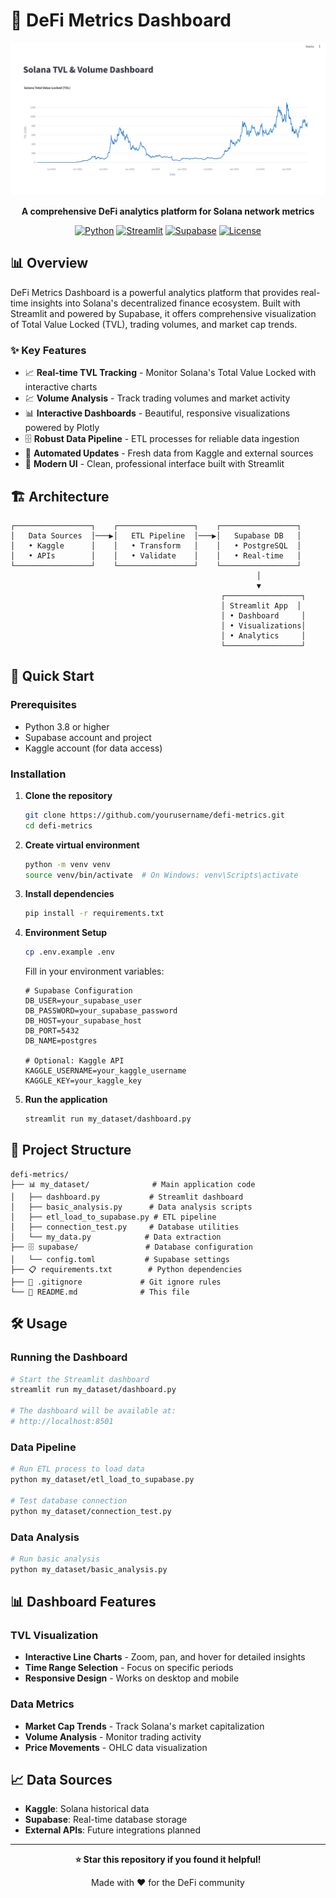 # 🚀 DeFi Metrics Dashboard

<div align="center">

![Solana Dashboard](Solana_streamlit.png)

**A comprehensive DeFi analytics platform for Solana network metrics**

[![Python](https://img.shields.io/badge/Python-3.8+-blue.svg)](https://python.org)
[![Streamlit](https://img.shields.io/badge/Streamlit-1.28+-red.svg)](https://streamlit.io)
[![Supabase](https://img.shields.io/badge/Supabase-Database-green.svg)](https://supabase.com)
[![License](https://img.shields.io/badge/License-MIT-yellow.svg)](LICENSE)

</div>

## 📊 Overview

DeFi Metrics Dashboard is a powerful analytics platform that provides real-time insights into Solana's decentralized finance ecosystem. Built with Streamlit and powered by Supabase, it offers comprehensive visualization of Total Value Locked (TVL), trading volumes, and market cap trends.

### ✨ Key Features

- 📈 **Real-time TVL Tracking** - Monitor Solana's Total Value Locked with interactive charts
- 💹 **Volume Analysis** - Track trading volumes and market activity
- 📊 **Interactive Dashboards** - Beautiful, responsive visualizations powered by Plotly
- 🗄️ **Robust Data Pipeline** - ETL processes for reliable data ingestion
- 🔄 **Automated Updates** - Fresh data from Kaggle and external sources
- 🎨 **Modern UI** - Clean, professional interface built with Streamlit

## 🏗️ Architecture

```
┌─────────────────┐    ┌─────────────────┐    ┌─────────────────┐
│   Data Sources  │───▶│   ETL Pipeline  │───▶│   Supabase DB   │
│   • Kaggle      │    │   • Transform   │    │   • PostgreSQL  │
│   • APIs        │    │   • Validate    │    │   • Real-time   │
└─────────────────┘    └─────────────────┘    └─────────────────┘
                                                       │
                                                       ▼
                                               ┌─────────────────┐
                                               │ Streamlit App  │
                                               │ • Dashboard     │
                                               │ • Visualizations│
                                               │ • Analytics     │
                                               └─────────────────┘
```

## 🚀 Quick Start

### Prerequisites

- Python 3.8 or higher
- Supabase account and project
- Kaggle account (for data access)

### Installation

1. **Clone the repository**
   ```bash
   git clone https://github.com/yourusername/defi-metrics.git
   cd defi-metrics
   ```

2. **Create virtual environment**
   ```bash
   python -m venv venv
   source venv/bin/activate  # On Windows: venv\Scripts\activate
   ```

3. **Install dependencies**
   ```bash
   pip install -r requirements.txt
   ```

4. **Environment Setup**
   ```bash
   cp .env.example .env
   ```
   
   Fill in your environment variables:
   ```env
   # Supabase Configuration
   DB_USER=your_supabase_user
   DB_PASSWORD=your_supabase_password
   DB_HOST=your_supabase_host
   DB_PORT=5432
   DB_NAME=postgres
   
   # Optional: Kaggle API
   KAGGLE_USERNAME=your_kaggle_username
   KAGGLE_KEY=your_kaggle_key
   ```

5. **Run the application**
   ```bash
   streamlit run my_dataset/dashboard.py
   ```

## 📁 Project Structure

```
defi-metrics/
├── 📊 my_dataset/              # Main application code
│   ├── dashboard.py           # Streamlit dashboard
│   ├── basic_analysis.py      # Data analysis scripts
│   ├── etl_load_to_supabase.py # ETL pipeline
│   ├── connection_test.py     # Database utilities
│   └── my_data.py            # Data extraction
├── 🗄️ supabase/               # Database configuration
│   └── config.toml           # Supabase settings
├── 📋 requirements.txt        # Python dependencies
├── 🔧 .gitignore             # Git ignore rules
└── 📖 README.md              # This file
```

## 🛠️ Usage

### Running the Dashboard

```bash
# Start the Streamlit dashboard
streamlit run my_dataset/dashboard.py

# The dashboard will be available at:
# http://localhost:8501
```

### Data Pipeline

```bash
# Run ETL process to load data
python my_dataset/etl_load_to_supabase.py

# Test database connection
python my_dataset/connection_test.py
```

### Data Analysis

```bash
# Run basic analysis
python my_dataset/basic_analysis.py
```

## 📊 Dashboard Features

### TVL Visualization
- **Interactive Line Charts** - Zoom, pan, and hover for detailed insights
- **Time Range Selection** - Focus on specific periods
- **Responsive Design** - Works on desktop and mobile

### Data Metrics
- **Market Cap Trends** - Track Solana's market capitalization
- **Volume Analysis** - Monitor trading activity
- **Price Movements** - OHLC data visualization

## 📈 Data Sources

- **Kaggle**: Solana historical data
- **Supabase**: Real-time database storage
- **External APIs**: Future integrations planned

---

<div align="center">

**⭐ Star this repository if you found it helpful!**

Made with ❤️ for the DeFi community

</div>

